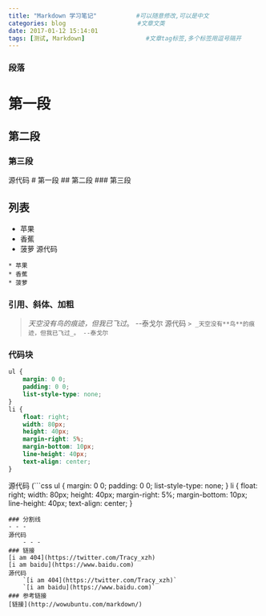 ```yaml
---
title: "Markdown 学习笔记"           #可以随意修改,可以是中文
categories: blog                    #文章文类
date: 2017-01-12 15:14:01
tags: [测试, Markdown]                 #文章tag标签,多个标签用逗号隔开
---
```


### 段落

# 第一段
## 第二段
### 第三段
源代码
	# 第一段
	## 第二段
	### 第三段


<!-- more -->

## 列表
* 苹果
* 香蕉
* 菠萝
源代码
```
* 苹果
* 香蕉
* 菠萝
```

### 引用、斜体、加粗
> _天空没有鸟的痕迹，但我已飞过_。 --泰戈尔
源代码
`> _天空没有**鸟**的痕迹，但我已飞过_。 --泰戈尔`

### 代码块
```css
ul {
    margin: 0 0;
    padding: 0 0;
    list-style-type: none;
}
li {
    float: right;
    width: 80px;
    height: 40px;
    margin-right: 5%;
    margin-bottom: 10px;
    line-height: 40px;
    text-align: center;
}
```
源代码
(```css
ul {
    margin: 0 0;
    padding: 0 0;
    list-style-type: none;
}
li {
    float: right;
    width: 80px;
    height: 40px;
    margin-right: 5%;
    margin-bottom: 10px;
    line-height: 40px;
    text-align: center;
}
```)
### 分割线
- - -
源代码
	- - -
### 链接
[i am 404](https://twitter.com/Tracy_xzh)
[i am baidu](https://www.baidu.com)
源代码
	`[i am 404](https://twitter.com/Tracy_xzh)`
	`[i am baidu](https://www.baidu.com)`
### 参考链接
[链接](http://wowubuntu.com/markdown/)